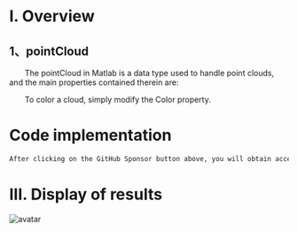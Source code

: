 #  I. Overview 

##  1、pointCloud 

   The pointCloud in Matlab is a data type used to handle point clouds, and the main properties contained therein are: 

   To color a cloud, simply modify the Color property. 

#  Code implementation 

  ```python  
After clicking on the GitHub Sponsor button above, you will obtain access permissions to my private code repository ( https://github.com/slowlon/my_code_bar ) to view this blog code. By searching the code number of this blog, you can find the code you need, code number is: 2024020309574563189
  ```  
#  III. Display of results 

 ![avatar]( 571b39d1092b4e6fa7d5430d9e245a45.png) 

